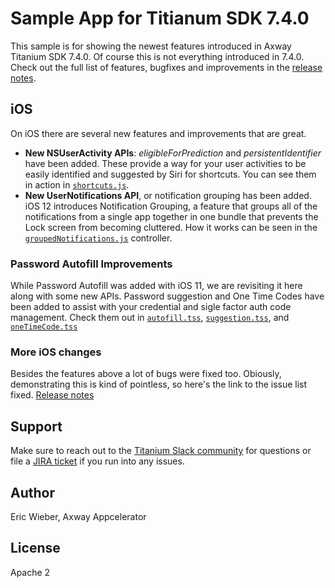 # Sample App for Titianum SDK 7.4.0

This sample is for showing the newest features introduced in Axway Titanium SDK 7.4.0. Of course this is not everything introduced in 7.4.0. Check out the full list of features, bugfixes and improvements in the [release notes](https://docs.appcelerator.com/platform/latest/#!/guide/Titanium_SDK_7.4.0.GA_Release_Note). 

## iOS
On iOS there are several new features and improvements that are great. 

- **New NSUserActivity APIs**: *eligibleForPrediction* and *persistentIdentifier* have been added. These provide a way for your user activities to be easily identified and suggested by Siri for shortcuts. You can see them in action in [`shortcuts.js`](https://github.com/appcelerator-developer-relations/appc-sample-ti740/blob/master/app/styles/ios/shortcuts.js).
- **New UserNotifications API**, or notification grouping has been added. iOS 12 introduces Notification Grouping, a feature that groups all of the notifications from a single app together in one bundle that prevents the Lock screen from becoming cluttered. How it works can be seen in the [`groupedNotifications.js`](https://github.com/appcelerator-developer-relations/appc-sample-ti740/blob/master/app/controllers/ios/groupedNotifications.js) controller.

### Password Autofill Improvements
While Password Autofill was added with iOS 11, we are revisiting it here along with some new APIs. Password suggestion and One Time Codes have been added to assist with your credential and sigle factor auth code management. Check them out in [`autofill.tss`](https://github.com/appcelerator-developer-relations/appc-sample-ti740/blob/master/app/controllers/ios/autofill.tss), [`suggestion.tss`](https://github.com/appcelerator-developer-relations/appc-sample-ti740/blob/master/app/controllers/ios/suggestion.tss), and [`oneTimeCode.tss`](https://github.com/appcelerator-developer-relations/appc-sample-ti740/blob/master/app/controllers/ios/oneTimeCode.tss)

### More iOS changes

Besides the features above a lot of bugs were fixed too. Obiously, demonstrating this is kind of pointless, so here's the link to the issue list fixed. [Release notes](https://docs.appcelerator.com/platform/latest/#!/guide/Titanium_SDK_7.4.0.GA_Release_Note)

## Support

Make sure to reach out to the [Titanium Slack community](http://tislack.org) for questions or file a [JIRA ticket](https://jira.appcelerator.org)
if you run into any issues.

## Author

Eric Wieber, Axway Appcelerator

## License

Apache 2
